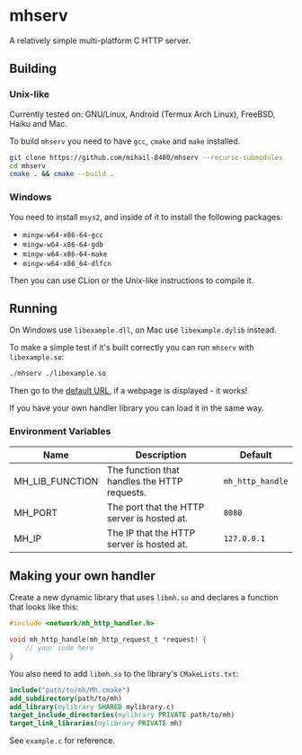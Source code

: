 # mhserv
A relatively simple multi-platform C HTTP server. 

## Building

### Unix-like
Currently tested on: GNU/Linux, Android (Termux Arch Linux), FreeBSD, Haiku and Mac.

To build `mhserv` you need to have `gcc`, `cmake` and `make` installed.

```sh
git clone https://github.com/mihail-8480/mhserv --recurse-submodules
cd mhserv
cmake . && cmake --build .
```

### Windows

You need to install `msys2`, and inside of it to install the following packages:

* `mingw-w64-x86-64-gcc`
* `mingw-w64-x86-64-gdb`
* `mingw-w64-x86-64-make`
* `mingw-w64-x86_64-dlfcn`

Then you can use CLion or the Unix-like instructions to compile it.

## Running
On Windows use `libexample.dll`, on Mac use `libexample.dylib` instead.

To make a simple test if it's built correctly you can run `mhserv` with `libexample.so`:

```sh
./mhserv ./libexample.so
```

Then go to the [default URL](http://localhost:8080/), if a webpage is displayed - it works!

If you have your own handler library you can load it in the same way.

### Environment Variables

| Name | Description | Default |
|------| ----------- | ------- |
| MH_LIB_FUNCTION | The function that handles the HTTP requests. | `mh_http_handle` |
| MH_PORT | The port that the HTTP server is hosted at. | `8080` |
| MH_IP | The IP that the HTTP server is hosted at. | `127.0.0.1` |

## Making your own handler

Create a new dynamic library that uses `libmh.so` and declares a function that looks like this:

```c
#include <network/mh_http_handler.h>

void mh_http_handle(mh_http_request_t *request) {
    // your code here
}

```

You also need to add `libmh.so` to the library's `CMakeLists.txt`:
```cmake
include("path/to/mh/Mh.cmake")
add_subdirectory(path/to/mh)
add_library(mylibrary SHARED mylibrary.c)
target_include_directories(mylibrary PRIVATE path/to/mh)
target_link_libraries(mylibrary PRIVATE mh)

```

See `example.c` for reference.
